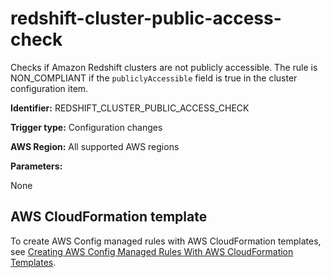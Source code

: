 # redshift\-cluster\-public\-access\-check<a name="redshift-cluster-public-access-check"></a>

Checks if Amazon Redshift clusters are not publicly accessible\. The rule is NON\_COMPLIANT if the `publiclyAccessible` field is true in the cluster configuration item\.

**Identifier:** REDSHIFT\_CLUSTER\_PUBLIC\_ACCESS\_CHECK

**Trigger type:** Configuration changes

**AWS Region:** All supported AWS regions

**Parameters:**

None  

## AWS CloudFormation template<a name="w26aac11c31c17b7d279c15"></a>

To create AWS Config managed rules with AWS CloudFormation templates, see [Creating AWS Config Managed Rules With AWS CloudFormation Templates](aws-config-managed-rules-cloudformation-templates.md)\.